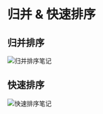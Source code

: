 # 归并 & 快速排序

## 归并排序

![归并排序笔记](https://github.com/kunSong/Note/blob/master/ARTS/Algorithms/res/12_1.jpg)

## 快速排序

![快速排序笔记](https://github.com/kunSong/Note/blob/master/ARTS/Algorithms/res/12_2.jpg)

